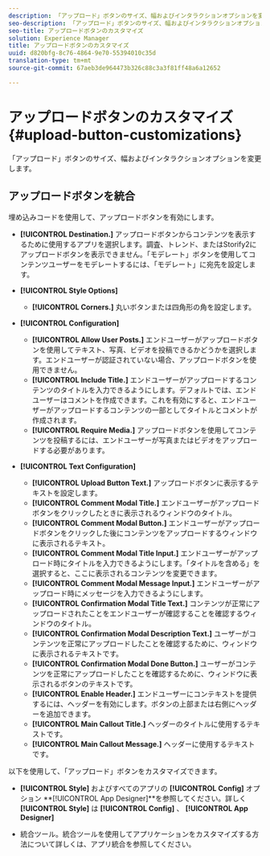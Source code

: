 ```yaml
---
description: 「アップロード」ボタンのサイズ、幅およびインタラクションオプションを変更します。
seo-description: 「アップロード」ボタンのサイズ、幅およびインタラクションオプションを変更します。
seo-title: アップロードボタンのカスタマイズ
solution: Experience Manager
title: アップロードボタンのカスタマイズ
uuid: d820bfg-8c76-4864-9e70-55394010c35d
translation-type: tm+mt
source-git-commit: 67aeb3de964473b326c88c3a3f81ff48a6a12652

---
```



# アップロードボタンのカスタマイズ{#upload-button-customizations}

「アップロード」ボタンのサイズ、幅およびインタラクションオプションを変更します。

## アップロードボタンを統合

埋め込みコードを使用して、アップロードボタンを有効にします。

* **[!UICONTROL Destination.]** アップロードボタンからコンテンツを表示するために使用するアプリを選択します。調査、トレンド、またはStorify2にアップロードボタンを表示できません。「モデレート」ボタンを使用してコンテンツユーザーをモデレートするには、「モデレート」に宛先を設定します。
* **[!UICONTROL Style Options]**

   * **[!UICONTROL Corners.]** 丸いボタンまたは四角形の角を設定します。

* **[!UICONTROL Configuration]**

   * **[!UICONTROL Allow User Posts.]** エンドユーザーがアップロードボタンを使用してテキスト、写真、ビデオを投稿できるかどうかを選択します。エンドユーザーが認証されていない場合、アップロードボタンを使用できません。
   * **[!UICONTROL Include Title.]** エンドユーザーがアップロードするコンテンツのタイトルを入力できるようにします。デフォルトでは、エンドユーザーはコメントを作成できます。これを有効にすると、エンドユーザーがアップロードするコンテンツの一部としてタイトルとコメントが作成されます。
   * **[!UICONTROL Require Media.]** アップロードボタンを使用してコンテンツを投稿するには、エンドユーザーが写真またはビデオをアップロードする必要があります。

* **[!UICONTROL Text Configuration]**

   * **[!UICONTROL Upload Button Text.]** アップロードボタンに表示するテキストを設定します。
   * **[!UICONTROL Comment Modal Title.]** エンドユーザーがアップロードボタンをクリックしたときに表示されるウィンドウのタイトル。
   * **[!UICONTROL Comment Modal Button.]** エンドユーザーがアップロードボタンをクリックした後にコンテンツをアップロードするウィンドウに表示されるテキスト。
   * **[!UICONTROL Comment Modal Title Input.]** エンドユーザーがアップロード時にタイトルを入力できるようにします。「タイトルを含める」を選択すると、ここに表示されるコンテンツを変更できます。
   * **[!UICONTROL Comment Modal Message Input.]** エンドユーザーがアップロード時にメッセージを入力できるようにします。
   * **[!UICONTROL Confirmation Modal Title Text.]** コンテンツが正常にアップロードされたことをエンドユーザーが確認することを確認するウィンドウのタイトル。
   * **[!UICONTROL Confirmation Modal Description Text.]** ユーザーがコンテンツを正常にアップロードしたことを確認するために、ウィンドウに表示されるテキストです。
   * **[!UICONTROL Confirmation Modal Done Button.]** ユーザーがコンテンツを正常にアップロードしたことを確認するために、ウィンドウに表示されるボタンのテキストです。
   * **[!UICONTROL Enable Header.]** エンドユーザーにコンテキストを提供するには、ヘッダーを有効にします。ボタンの上部または右側にヘッダーを追加できます。
   * **[!UICONTROL Main Callout Title.]** ヘッダーのタイトルに使用するテキストです。
   * **[!UICONTROL Main Callout Message.]** ヘッダーに使用するテキストです。

以下を使用して、「アップロード」ボタンをカスタマイズできます。

* **[!UICONTROL Style]** およびすべてのアプリの **[!UICONTROL Config]** オプション **[!UICONTROL App Designer]**を参照してください。詳しく **[!UICONTROL Style]** は **[!UICONTROL Config]** 、 **[!UICONTROL App Designer]**

* 統合ツール。統合ツールを使用してアプリケーションをカスタマイズする方法について詳しくは、アプリ統合を参照してください。


